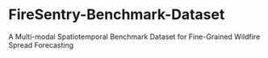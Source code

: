 # FireSentry-Benchmark-Dataset
A Multi-modal Spatiotemporal Benchmark Dataset for Fine-Grained Wildfire Spread Forecasting
